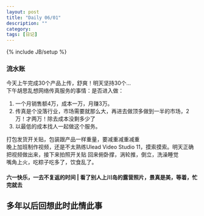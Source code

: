 ```yaml
---
layout: post
title: "Daily 06/01"
description: ""
category: 
tags: [日记]
---
```

{% include JB/setup %}

### 流水账
今天上午完成30个产品上传，舒爽！明天坚持30个...  
下午胡思乱想网络传真服务的事情：是否进入做：
1. 一个月销售额4万，成本一万，月赚3万。  
2. 传真是个没落行业，市场需要就那么大，再进去做顶多做到一半的市场，2万！才两万！除去成本没剩多少了  
3. 以最低的成本找人一起做这个服务。  
  
  
打包发货开关贴，包装跟产品一样重量，要减重减重减重  
晚上加班制作视频，还是不太熟练Ulead Video Studio 11，摸索摸索。明天正确把视频做出来，接下来拍照开关贴
回来俯卧撑，涡轮推，倒立，洗澡睡觉  
嘴角上火，吃粽子吃多了，饮食乱了。

#### 六一快乐，一去不复返的时间 | 看了别人上川岛的露营照片，景真是美，等着，忙完就去
## 多年以后回想此时此情此事
